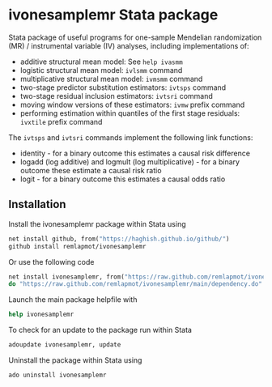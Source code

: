 # ivonesamplemr Stata package

Stata package of useful programs for one-sample Mendelian randomization (MR) / instrumental variable (IV) analyses, including implementations of:

* additive structural mean model: See `help ivasmm`
* logistic structural mean model: `ivlsmm` command
* multiplicative structural mean model: `ivmsmm` command
* two-stage predictor substitution estimators: `ivtsps` command
* two-stage residual inclusion estimators: `ivtsri` command
* moving window versions of these estimators: `ivmw` prefix command
* performing estimation within quantiles of the first stage residuals: `ivxtile` prefix command

The `ivtsps` and `ivtsri` commands implement the following link functions: 

* identity - for a binary outcome this estimates a causal risk difference 
* logadd (log additive) and logmult (log multiplicative) - for a binary outcome these estimate a causal risk ratio
* logit - for a binary outcome this estimates a causal odds ratio

## Installation

Install the ivonesamplemr package within Stata using
``` stata
net install github, from("https://haghish.github.io/github/")
github install remlapmot/ivonesamplemr
```

Or use the following code
``` stata
net install ivonesamplemr, from("https://raw.github.com/remlapmot/ivonesamplemr/main/") replace
do "https://raw.github.com/remlapmot/ivonesamplemr/main/dependency.do"
```

Launch the main package helpfile with
``` stata
help ivonesamplemr
```

To check for an update to the package run within Stata
``` stata
adoupdate ivonesamplemr, update
```

Uninstall the package within Stata using
``` stata
ado uninstall ivonesamplemr
```
